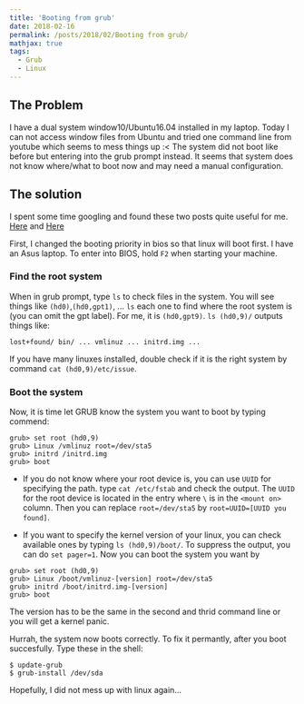 ```yaml
---
title: 'Booting from grub'
date: 2018-02-16
permalink: /posts/2018/02/Booting from grub/
mathjax: true
tags:
  - Grub
  - Linux
---
```

## The Problem
I have a dual system window10/Ubuntu16.04 installed in my laptop. Today I can not access window files from Ubuntu and tried one
command line from youtube which seems to mess things up :< The system did not boot like before but entering into the grub prompt instead.
It seems that system does not know where/what to boot now and may need a manual configuration.

## The solution
I spent some time googling and found these two posts quite useful for me. [Here](https://www.linux.com/learn/how-rescue-non-booting-grub-2-Linux) and [Here](https://ubuntuforums.org/showthread.php?t=2140115)

First, I changed the booting priority in bios so that linux will boot first. I have an Asus laptop. To enter into BIOS, hold `F2`
when starting your machine.

### Find the root system
When in grub prompt, type `ls` to check files in the system. You will see things like `(hd0)`,`(hd0,gpt1)`, ...
`ls` each one to find where the root system is (you can omit the gpt label). For me, it is `(hd0,gpt9)`. 
`ls (hd0,9)/` outputs things like:
```
lost+found/ bin/ ... vmlinuz ... initrd.img ...
```
If you have many linuxes installed, double check if it is the right system by command `cat (hd0,9)/etc/issue`.

### Boot the system
Now, it is time let GRUB know the system you want to boot by typing commend:
```
grub> set root (hd0,9)
grub> Linux /vmlinuz root=/dev/sta5
grub> initrd /initrd.img
grub> boot
```

* If you do not know where your root device is, you can use `UUID` for specifying the path.
type `cat /etc/fstab` and check the output. The `UUID` for the root device is located in the entry where `\` is in the `<mount on>`
column. Then you can replace `root=/dev/sta5` by `root=UUID=[UUID you found]`.

* If you want to specify the kernel version of your linux, you can check available ones by typing `ls (hd0,9)/boot/`. To
suppress the output, you can do `set pager=1`. Now you can boot the system you want by
```
grub> set root (hd0,9)
grub> Linux /boot/vmlinuz-[version] root=/dev/sta5
grub> initrd /boot/initrd.img-[version]
grub> boot
```
The version has to be the same in the second and thrid command line or you will get a kernel panic.

Hurrah, the system now boots correctly.
To fix it permantly, after you boot succesfully. Type these in the shell:

```
$ update-grub
$ grub-install /dev/sda
```

Hopefully, I did not mess up with linux again...
